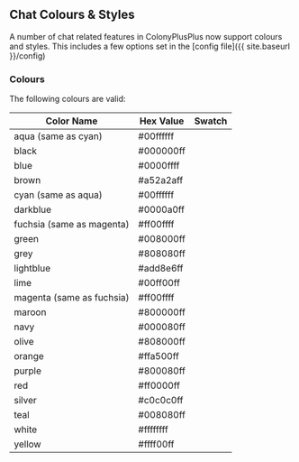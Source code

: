 ## Chat Colours & Styles

A number of chat related features in ColonyPlusPlus now support colours and styles. This includes a few options set in the [config file]({{ site.baseurl }}/config)

### Colours

The following colours are valid:

<table>
	<thead>
		<tr>
			<th>Color Name</th> 
			<th>Hex Value</th>
			<th>Swatch</th>
		</tr>
	</thead>
	<tbody>
		<tr>
			<td>aqua (same as cyan)</td>	
			<td>#00ffffff</td> 
			<td><span class="swatch" style="background-color:#00ffff;"></span></td>
		</tr>	
		<tr>
			<td>black</td>	
			<td>#000000ff</td> 
			<td><span class="swatch" style="background-color:#000000;"></span></td>
		</tr>	
		<tr>
			<td>blue</td>	
			<td>#0000ffff</td> 
			<td><span class="swatch" style="background-color:#0000ff;"></span></td>
		</tr>	
		<tr>
			<td>brown</td>	
			<td>#a52a2aff</td> 
			<td><span class="swatch" style="background-color:#a52a2a;"></span></td>
		</tr>	
		<tr>
			<td>cyan (same as aqua)</td>	
			<td>#00ffffff</td> 
			<td><span class="swatch" style="background-color:#00ffff;"></span></td>
		</tr>	
		<tr>
			<td>darkblue</td>	
			<td>#0000a0ff</td> 
			<td><span class="swatch" style="background-color:#0000a0;"></span></td>
		</tr>	
		<tr>
			<td>fuchsia (same as magenta)</td>	
			<td>#ff00ffff</td> 
			<td><span class="swatch" style="background-color:#ff00ff;"></span></td>
		</tr>	
		<tr>
			<td>green</td>	
			<td>#008000ff</td> 
			<td><span class="swatch" style="background-color:#008000;"></span></td>
		</tr>	
		<tr>
			<td>grey</td>	
			<td>#808080ff</td> 
			<td><span class="swatch" style="background-color:#808080;"></span></td>
		</tr>	
		<tr>
			<td>lightblue</td>	
			<td>#add8e6ff</td> 
			<td><span class="swatch" style="background-color:#add8e6;"></span></td>
		</tr>	
		<tr>
			<td>lime</td>	
			<td>#00ff00ff</td> 
			<td><span class="swatch" style="background-color:#00ff00;"></span></td>
		</tr>	
		<tr>
			<td>magenta (same as fuchsia)</td>	
			<td>#ff00ffff</td> 
			<td><span class="swatch" style="background-color:#ff00ff;"></span></td>
		</tr>	
		<tr>
			<td>maroon</td>	
			<td>#800000ff</td> 
			<td><span class="swatch" style="background-color:#800000;"></span></td>
		</tr>	
		<tr>
			<td>navy</td>	
			<td>#000080ff</td> 
			<td><span class="swatch" style="background-color:#000080;"></span></td>
		</tr>	
		<tr>
			<td>olive</td>	
			<td>#808000ff</td> 
			<td><span class="swatch" style="background-color:#808000;"></span></td>
		</tr>	
		<tr>
			<td>orange</td>	
			<td>#ffa500ff</td> 
			<td><span class="swatch" style="background-color:#ffa500;"></span></td>
		</tr>	
		<tr>
			<td>purple</td>	
			<td>#800080ff</td> 
			<td><span class="swatch" style="background-color:#800080;"></span></td>
		</tr>	
		<tr>
			<td>red</td>	
			<td>#ff0000ff</td> 
			<td><span class="swatch" style="background-color:#ff0000;"></span></td>
		</tr>	
		<tr>
			<td>silver</td>	
			<td>#c0c0c0ff</td> 
			<td><span class="swatch" style="background-color:#c0c0c0;"></span></td>
		</tr>	
		<tr>
			<td>teal</td>	
			<td>#008080ff</td> 
			<td><span class="swatch" style="background-color:#008080;"></span></td>
		</tr>	
		<tr>
			<td>white</td>	
			<td>#ffffffff</td> 
			<td><span class="swatch" style="background-color:#ffffff;"></span></td>
		</tr>	
		<tr>
			<td>yellow</td>
			<td>#ffff00ff</td>
			<td><span class="swatch" style="background-color:#ffff00;"></span></td>
		</tr>
	</tbody>
</table>
